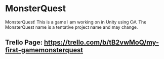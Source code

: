 # MonsterQuest
MonsterQuest! This is a game I am working on in Unity using C#. The MonsterQuest name is a tentative project name and may change. 
## Trello Page: https://trello.com/b/tB2vwMoQ/my-first-gamemonsterquest

